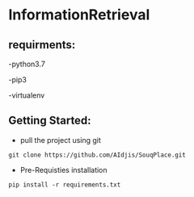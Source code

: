 # InformationRetrieval

## requirments:
-python3.7

-pip3

-virtualenv

## Getting Started:
- pull the project using git
```
git clone https://github.com/AIdjis/SouqPlace.git
   ```

- Pre-Requisties installation
```
pip install -r requirements.txt
   ```

